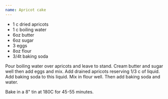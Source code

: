 ```yaml
---
name: Apricot cake
---
```


* 1 c dried apricots
* 1 c boiling water
* 6oz butter
* 6oz sugar
* 3 eggs
* 8oz flour
* 3/4t baking soda

Pour boiling water over apricots and leave to stand.  Cream butter and sugar well then add eggs and mix.  Add drained apricots reserving 1/3 c of liquid.  Add baking soda to this liquid.  Mix in flour well.  Then add baking soda and water.  

Bake in a 8" tin at 180C for 45-55 minutes.

